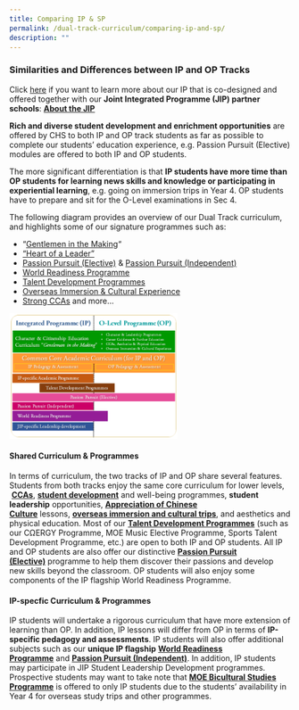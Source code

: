 ```yaml
---
title: Comparing IP & SP
permalink: /dual-track-curriculum/comparing-ip-and-sp/
description: ""
---
```

### Similarities and Differences between IP and OP Tracks

Click&nbsp;[here](/dual-track-curriculum/Integrated-Programme/overview/)&nbsp;if you want to learn more about our IP that is co-designed and offered together with our&nbsp;**Joint Integrated&nbsp;Programme&nbsp;(JIP) partner schools**:&nbsp;**[About the JIP](/dual-track-curriculum/Integrated-Programme/overview/)**

**Rich and diverse student development and enrichment opportunities**&nbsp;are offered by CHS to&nbsp;both&nbsp;IP and OP track students as far as possible to complete our students’ education experience, e.g. Passion Pursuit (Elective) modules are offered to both IP and OP students.

The more significant differentiation is&nbsp;that&nbsp;**IP students have more time than OP students for learning news skills and knowledge or participating in experiential learning**, e.g. going on immersion trips in Year 4. OP students have to prepare and sit for the O-Level examinations in Sec 4.

The following diagram provides an overview of our&nbsp;Dual Track curriculum, and highlights some of our signature programmes such as:

*   “[Gentlemen in the Making](/student-development/Character-Education/overview/)“
*   [“Heart of a Leader”](/student-development/student-leadership-development/)
*   [Passion Pursuit (Elective)](/secondary/Distinctive-Programmes/passion-pursuit/elective/)&nbsp;&amp;&nbsp;[Passion Pursuit (Independent)](/secondary/Distinctive-Programmes/passion-pursuit/independent/)
*   [World Readiness Programme](/secondary/Distinctive-Programmes/world-readiness-programme/)
*   [Talent Development Programmes](/secondary/Talent-Development/overview/)
*   [Overseas Immersion &amp; Cultural Experience](/secondary/Distinctive-Programmes/overseas-immersion-and-cultural-experience/)
*   [Strong CCAs](/non-academic/Physical-Education/overview/)&nbsp;and more…

<img src="/images/dual1.png" style="width:60%">

#### Shared Curriculum &amp; Programmes

In terms of curriculum, the two tracks of IP and OP share several features. Students from both tracks enjoy the same core curriculum for lower levels, &nbsp;**[CCAs](/non-academic/Physical-Education/overview/)**,&nbsp;**[student development](/student-development/Character-Education/overview/)**&nbsp;and well-being programmes,&nbsp;**student leadership**&nbsp;opportunities,&nbsp;**[Appreciation of Chinese Culture](/sap-flagship-programme/)**&nbsp;lessons,&nbsp;[**overseas immersion and cultural trips**](/secondary/Distinctive-Programmes/overseas-immersion-and-cultural-experience/), and aesthetics and physical education. Most of our&nbsp;**[Talent Development Programmes](/secondary/Talent-Development/overview/)**&nbsp;(such as our CΩERGY Programme, MOE Music Elective Programme, Sports Talent Development Programme, etc.) are open to both IP and OP students. All IP and OP students are also offer our distinctive&nbsp;**[Passion Pursuit (Elective)](/secondary/Distinctive-Programmes/passion-pursuit/elective/)**&nbsp;programme to help them discover their passions and develop new skills beyond the classroom.&nbsp;OP students will also enjoy some components of the IP flagship&nbsp;World Readiness Programme.

#### IP-specfic Curriculum &amp; Programmes

IP students will undertake a rigorous curriculum that have more extension of learning than OP. In addition, IP lessons will differ from OP&nbsp;in terms of&nbsp;**IP-specific pedagogy and assessments**. IP students will also offer additional subjects such as our&nbsp;**unique IP flagship**&nbsp;**[World Readiness Programme](/secondary/Distinctive-Programmes/world-readiness-programme/)**&nbsp;and&nbsp;**[Passion Pursuit (Independent)](/secondary/Distinctive-Programmes/passion-pursuit/independent/)**. In addition, IP students may participate in JIP Student Leadership Development programmes. Prospective students may want to take note that&nbsp;**[MOE Bicultural Studies Programme](/secondary/Talent-Development/bicultural-studies-programme/)**&nbsp;is offered to only IP students due to the students’ availability in Year 4 for overseas study trips and other programmes.